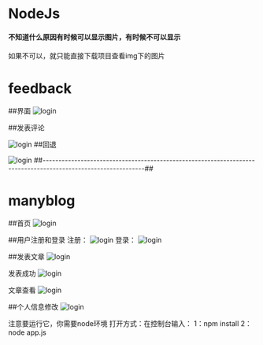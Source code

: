 # NodeJs
#### 不知道什么原因有时候可以显示图片，有时候不可以显示
如果不可以，就只能直接下载项目查看img下的图片
# feedback
##界面
![login](https://github.com/qixuehui/Node_demo/blob/master/feedback/public/img/1.png)

##发表评论

![login](https://github.com/qixuehui/Node_demo/blob/master/feedback/public/img/2.png)
##回退

![login](https://github.com/qixuehui/Node_demo/blob/master/feedback/public/img/3.png)
##--------------------------------------------------------------------------------------------------------------##
# manyblog
##首页
![login](https://github.com/qixuehui/Node_demo/blob/master/img/1.png)

##用户注册和登录
注册：
![login](https://github.com/qixuehui/Node_demo/blob/master/img/login.png)
登录：
![login](https://github.com/qixuehui/Node_demo/blob/master/img/rlogin.png)

##发表文章
![login](https://github.com/qixuehui/Node_demo/blob/master/img/textr.png)

发表成功
![login](https://github.com/qixuehui/Node_demo/blob/master/img/textsuccess.png)

文章查看
![login](https://github.com/qixuehui/Node_demo/blob/master/img/texthf.png)

##个人信息修改
![login](https://github.com/qixuehui/Node_demo/blob/master/img/proson.png)

注意要运行它，你需要node环境
打开方式：在控制台输入：
1：npm install
2：node app.js


